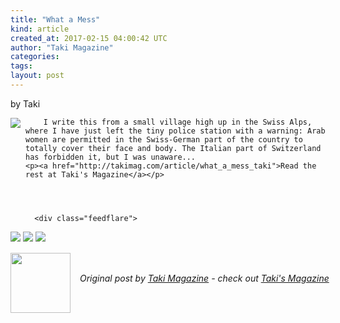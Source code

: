 ```yaml
---
title: "What a Mess"
kind: article
created_at: 2017-02-15 04:00:42 UTC
author: "Taki Magazine"
categories: 
tags: 
layout: post
---
```

by Taki<br>
	  

<img src="http://takimag.com/images/uploads/bigstock-Yellowstone-River-At-Yellowsto-134350931.jpg" style="float:left;margin-right:8px;">
	






	
		I write this from a small village high up in the Swiss Alps, where I have just left the tiny police station with a warning: Arab women are permitted in the Swiss-German part of the country to totally cover their face and body. The Italian part of Switzerland has forbidden it, but I was unaware...
	<p><a href="http://takimag.com/article/what_a_mess_taki">Read the rest at Taki's Magazine</a></p>
						
	  
	  
	  
	  <div class="feedflare">
<a href="http://feeds.feedburner.com/~ff/takimag?a=BeMTX8-KmM0:a5xS9uIrlHU:yIl2AUoC8zA"><img src="http://feeds.feedburner.com/~ff/takimag?d=yIl2AUoC8zA" border="0"></a> <a href="http://feeds.feedburner.com/~ff/takimag?a=BeMTX8-KmM0:a5xS9uIrlHU:qj6IDK7rITs"><img src="http://feeds.feedburner.com/~ff/takimag?d=qj6IDK7rITs" border="0"></a> <a href="http://feeds.feedburner.com/~ff/takimag?a=BeMTX8-KmM0:a5xS9uIrlHU:gIN9vFwOqvQ"><img src="http://feeds.feedburner.com/~ff/takimag?i=BeMTX8-KmM0:a5xS9uIrlHU:gIN9vFwOqvQ" border="0"></a>
</div><img src="http://feeds.feedburner.com/~r/takimag/~4/BeMTX8-KmM0" height="1" width="1" alt=""><div class="author">
  <img src="http://takimag.com/images/global/taki_tm_v2.png" style="width: 96px; height: 96;">
  <span style="position: absolute; padding: 32px 15px;">
    <i>Original post by <a href="http://twitter.com/takimag">Taki Magazine</a> - check out <a href="http://takimag.com/article/">Taki&#39;s Magazine</a></i>
  </span>
</div>
